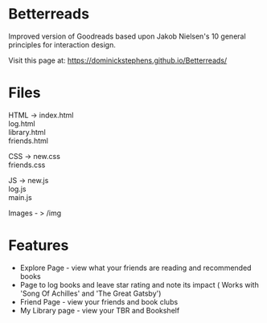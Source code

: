 # Betterreads

Improved version of Goodreads based upon Jakob Nielsen's 10 general principles for interaction design. 

Visit this page at: https://dominickstephens.github.io/Betterreads/

# Files
HTML -> index.html  
        log.html  
        library.html  
        friends.html  
         
CSS ->  new.css  
        friends.css  
          
JS ->   new.js  
        log.js  
        main.js  
    
Images - > /img

# Features
- Explore Page - view what your friends are reading and recommended books
- Page to log books and leave star rating and note its impact ( Works with 'Song Of Achilles' and 'The Great Gatsby')
- Friend Page - view your friends and book clubs
- My Library page - view your TBR and Bookshelf
